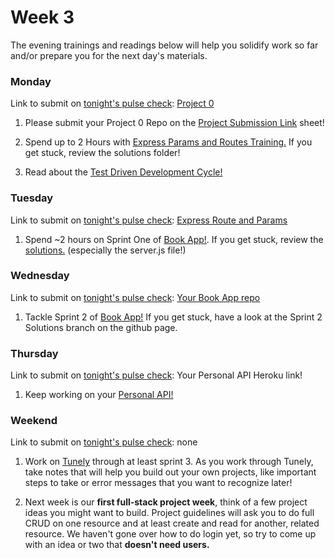 # Week 3

The evening trainings and readings below will help you solidify work so far and/or prepare you for the next day's materials.




### Monday

Link to submit on [tonight's pulse check](https://docs.google.com/forms/d/e/1FAIpQLScicQdZtf2JLFw4O-u618YhNeaJ7sJXVN36ybzO7pnaV359QA/viewform?usp=sf_link): [Project 0](https://github.com/sf-wdi-37/project-0) 

1. Please submit your Project 0 Repo on the [Project Submission Link](https://docs.google.com/spreadsheets/d/1VUWa61eMVOE0WTUIqfzTX1-6KJhm4YecA7hXg41BP2Y/edit#gid=0) sheet!

2. Spend up to 2 Hours with [Express Params and Routes Training.](https://github.com/sf-wdi-37/express-routes-training) If you get stuck, review the solutions folder!

3. Read about the [Test Driven Development Cycle!](https://en.wikipedia.org/wiki/Test-driven_development#Test-driven_development_cycle)



### Tuesday

Link to submit on [tonight's pulse check](https://docs.google.com/forms/d/e/1FAIpQLScicQdZtf2JLFw4O-u618YhNeaJ7sJXVN36ybzO7pnaV359QA/viewform?usp=sf_link): [Express Route and Params](https://github.com/sf-wdi-37/express-routes-training)


1. Spend ~2 hours on Sprint One of [Book App!](https://github.com/sf-wdi-37/mongoose-books-app). If you get stuck, review the [solutions.](https://github.com/sf-wdi-37/mongoose-books-app/tree/solution-sprint-1) (especially the server.js file!)


### Wednesday

Link to submit on [tonight's pulse check](https://docs.google.com/forms/d/e/1FAIpQLScicQdZtf2JLFw4O-u618YhNeaJ7sJXVN36ybzO7pnaV359QA/viewform?usp=sf_link): [Your Book App repo](https://github.com/sf-wdi-37/mongoose-books-app)

1. Tackle Sprint 2 of [Book App!](https://github.com/sf-wdi-37/mongoose-books-app) If you get stuck, have a look at the Sprint 2 Solutions branch on the github page.


### Thursday

Link to submit on [tonight's pulse check](https://docs.google.com/forms/d/e/1FAIpQLScicQdZtf2JLFw4O-u618YhNeaJ7sJXVN36ybzO7pnaV359QA/viewform?usp=sf_link): Your Personal API Heroku link!

1. Keep working on your [Personal API!](https://github.com/sf-wdi-37/express-personal-api)


### Weekend

Link to submit on [tonight's pulse check](https://docs.google.com/forms/d/e/1FAIpQLScicQdZtf2JLFw4O-u618YhNeaJ7sJXVN36ybzO7pnaV359QA/viewform?usp=sf_link): none

1. Work on [Tunely](https://github.com/sf-wdi-37/tunely) through at least sprint 3. As you work through Tunely, take notes that will help you build out your own projects, like important steps to take or error messages that you want to recognize later!

2. Next week is our **first full-stack project week**, think of a few project ideas you might want to build.  Project guidelines will ask you to do full CRUD on one resource and at least create and read for another, related resource.  We haven't gone over how to do login yet, so try to come up with an idea or two that **doesn't need users.**

